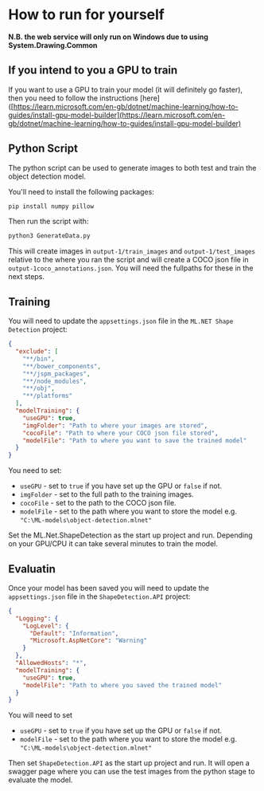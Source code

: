 # How to run for yourself

**N.B. the web service will only run on Windows due to using System.Drawing.Common**

## If you intend to you a GPU to train
If you want to use a GPU to train your model (it will definitely go faster), then you need to follow the instructions [here]([https://learn.microsoft.com/en-gb/dotnet/machine-learning/how-to-guides/install-gpu-model-builder](https://learn.microsoft.com/en-gb/dotnet/machine-learning/how-to-guides/install-gpu-model-builder) 

## Python Script
The python script can be used to generate images to both test and train the object detection model.

You'll need to install the following packages:

``` bash
pip install numpy pillow
```
Then run the script with:

``` bash
python3 GenerateData.py
```

This will create images in `output-1/train_images` and `output-1/test_images` relative to the where you ran the script and will create a COCO json file in `output-1coco_annotations.json`. You will need the fullpaths for these in the next steps.

## Training
You will need to update the `appsettings.json` file in the `ML.NET Shape Detection` project:

``` json
{
  "exclude": [
    "**/bin",
    "**/bower_components",
    "**/jspm_packages",
    "**/node_modules",
    "**/obj",
    "**/platforms"
  ],
  "modelTraining": {
    "useGPU": true,
    "imgFolder": "Path to where your images are stored",
    "cocoFile": "Path to where your COCO json file stored",
    "modelFile": "Path to where you want to save the trained model"
  }
}
```
You need to set:

* `useGPU` - set to `true` if you have set up the GPU or `false` if not.
* `imgFolder` - set to the full path to the training images. 
* `cocoFile` - set to the path to the COCO json file.
* `modelFile` - set to the path where you want to store the model e.g. `"C:\ML-models\object-detection.mlnet"` 

Set the ML.Net.ShapeDetection as the start up project and run. Depending on your GPU/CPU it can take several minutes to train the model.

## Evaluatin
Once your model has been saved you will need to update the `appsettings.json` file in the `ShapeDetection.API` project:

``` json
{
  "Logging": {
    "LogLevel": {
      "Default": "Information",
      "Microsoft.AspNetCore": "Warning"
    }
  },
  "AllowedHosts": "*",
  "modelTraining": {
    "useGPU": true,
    "modelFile": "Path to where you saved the trained model"
  }
}
```
You will need to set

* `useGPU` - set to `true` if you have set up the GPU or `false` if not.
* `modelFile` - set to the path where you want to store the model e.g. `"C:\ML-models\object-detection.mlnet"` 

Then set `ShapeDetection.API` as the start up project and run. It will open a swagger page where you can use the test images from the python stage to evaluate the model.
